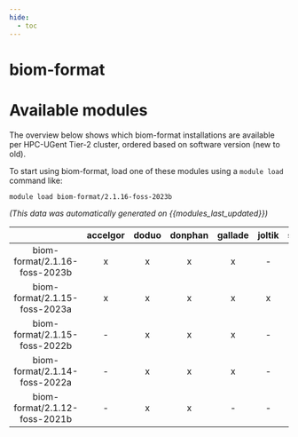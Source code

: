 ```yaml
---
hide:
  - toc
---
```


biom-format
===========

# Available modules


The overview below shows which biom-format installations are available per HPC-UGent Tier-2 cluster, ordered based on software version (new to old).

To start using biom-format, load one of these modules using a `module load` command like:

```shell
module load biom-format/2.1.16-foss-2023b
```

*(This data was automatically generated on {{modules_last_updated}})*  

| |accelgor|doduo|donphan|gallade|joltik|shinx|skitty|
| :---: | :---: | :---: | :---: | :---: | :---: | :---: | :---: |
|biom-format/2.1.16-foss-2023b|x|x|x|x|-|x|x|
|biom-format/2.1.15-foss-2023a|x|x|x|x|x|x|x|
|biom-format/2.1.15-foss-2022b|-|x|x|x|-|-|-|
|biom-format/2.1.14-foss-2022a|-|x|x|x|-|-|-|
|biom-format/2.1.12-foss-2021b|-|x|x|-|-|-|-|
